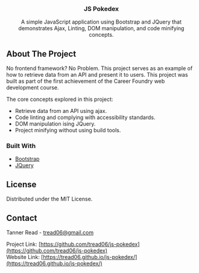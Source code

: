 <br />
<div align="center"> 

  <h3 align="center">JS Pokedex</h3>

  <p align="center">
    A simple JavaScript application using Bootstrap and JQuery that demonstrates Ajax, Linting, DOM manipulation, and code minifying concepts.    
  </p>
</div>


<!-- ABOUT THE PROJECT -->
## About The Project

No frontend framework? No Problem. This project serves as an example of how to retrieve data from an API and present it to users. This project was built as part of the first achievement of the Career Foundry web development course.

The core concepts explored in this project:
* Retrieve data from an API using ajax.
* Code linting and complying with accessibility standards.
* DOM manipulation ising JQuery.
* Project minifying without using build tools.


### Built With

* [Bootstrap](https://getbootstrap.com)
* [JQuery](https://jquery.com)

<!-- LICENSE -->
## License

Distributed under the MIT License.

<!-- CONTACT -->
## Contact

Tanner Read - tread06@gmail.com

Project Link: [https://github.com/tread06/js-pokedex](https://github.com/tread06/js-pokedex)
<br />
Website Link: [https://tread06.github.io/js-pokedex/](https://tread06.github.io/js-pokedex/)

<!-- MARKDOWN LINKS & IMAGES -->
[product-screenshot]: images/screenshot.png
